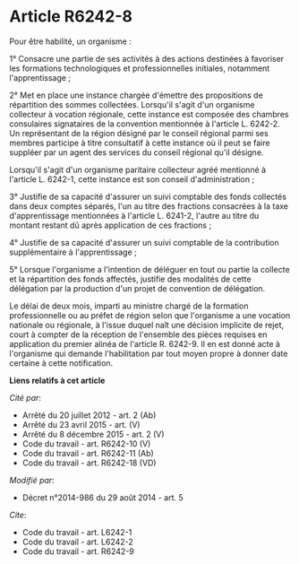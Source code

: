 # Article R6242-8

Pour être habilité, un organisme : 

1° Consacre une partie de ses activités à des actions destinées à favoriser les formations technologiques et professionnelles
initiales, notamment l'apprentissage ; 

2° Met en place une instance chargée d'émettre des propositions de répartition des sommes collectées. Lorsqu'il s'agit d'un
organisme collecteur à vocation régionale, cette instance est composée des chambres consulaires signataires de la convention
mentionnée à l'article L. 6242-2. Un représentant de la région désigné par le conseil régional parmi ses membres participe à
titre consultatif à cette instance où il peut se faire suppléer par un agent des services du conseil régional qu'il désigne. 

Lorsqu'il s'agit d'un organisme paritaire collecteur agréé mentionné à l'article L. 6242-1, cette instance est son conseil
d'administration ; 

3° Justifie de sa capacité d'assurer un suivi comptable des fonds collectés dans deux comptes séparés, l'un au titre des
fractions consacrées à la taxe d'apprentissage mentionnées à l'article L. 6241-2, l'autre au titre du montant restant dû
après application de ces fractions ; 

4° Justifie de sa capacité d'assurer un suivi comptable de la contribution supplémentaire à l'apprentissage ; 

5° Lorsque l'organisme a l'intention de déléguer en tout ou partie la collecte et la répartition des fonds affectés, justifie
des modalités de cette délégation par la production d'un projet de convention de délégation. 

Le délai de deux mois, imparti au ministre chargé de la formation professionnelle ou au préfet de région selon que
l'organisme a une vocation nationale ou régionale, à l'issue duquel naît une décision implicite de rejet, court à compter de
la réception de l'ensemble des pièces requises en application du premier alinéa de l'article R. 6242-9. Il en est donné acte
à l'organisme qui demande l'habilitation par tout moyen propre à donner date certaine à cette notification.

**Liens relatifs à cet article**

_Cité par_:

  - Arrêté du 20 juillet 2012 - art. 2 (Ab)
  - Arrêté du 23 avril 2015 - art. (V)
  - Arrêté du 8 décembre 2015 - art. 2 (V)
  - Code du travail - art. R6242-10 (V)
  - Code du travail - art. R6242-11 (Ab)
  - Code du travail - art. R6242-18 (VD)

_Modifié par_:

  - Décret n°2014-986 du 29 août 2014 - art. 5

_Cite_:

  - Code du travail - art. L6242-1
  - Code du travail - art. L6242-2
  - Code du travail - art. R6242-9
